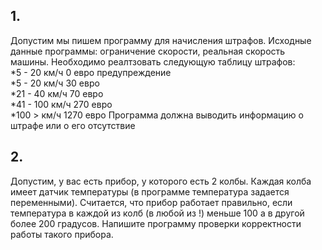 ## 1.
Допустим мы пишем программу для начисления штрафов. Исходные данные программы: ограничение скорости, реальная скорость машины. Необходимо реалтзовать следующую таблицу штрафов:  
*5 - 20 км/ч	0 евро   предупреждение  
*5 - 20 км/ч	30 евро  		
*21 - 40 км/ч	70 евро  
*41 - 100 км/ч	270 евро  
*100 >    км/ч	1270 евро
Программа должна выводить информацию о штрафе или о его отсутствие

## 2.   
Допустим, у вас есть прибор, у которого есть 2 колбы. Каждая колба имеет датчик температуры (в программе температура задается переменными). 
Считается, что прибор работает правильно, если температура в каждой из колб (в любой из !) меньше 100 а в другой более 200 градусов. 
Напишите программу проверки корректности работы такого прибора.


